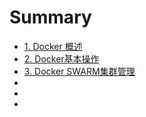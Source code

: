 # Summary

* [1. Docker 概述](chapter1.md)
* [2. Docker基本操作](chapter2.md)
* [3. Docker SWARM集群管理](chapter3.md)
* 
* 
*  
